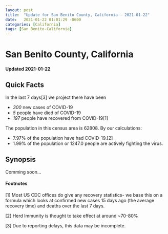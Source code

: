```yaml
---
layout: post
title:  "Update for San Benito County, California - 2021-01-22"
date:   2021-01-22 01:01:29 -0600
categories: [California]
tags: [San Benito-California]
---
```


# San Benito County, California
#### Updated 2021-01-22

## Quick Facts

In the last 7 days[3] we project there have been
- *300* new cases of COVID-19
- *5* people have died of COVID-19
- *197* people have recovered from COVID-19[1]

The population in this census area is 62808. By our calculations:
- 7.97% of the population have had COVID-19.[2]
- 1.99% of the population or 1247.0 people are actively fighting the virus.

## Synopsis

Comming soon...


#### Footnotes

[1] Most US CDC offices do give any recovery statistics- we base this on a formula which looks at confirmed new cases
15 days ago (the average recovery time) and deaths over the last 7 days.

[2] Herd Immunity is thought to take effect at around ~70-80%

[3] Due to reporting delays, this data may be incomplete.
 
    
